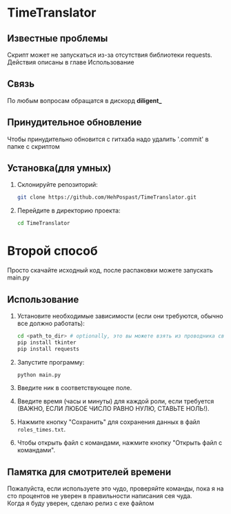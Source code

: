 # TimeTranslator

## Известные проблемы
Скрипт может не запускаться из-за отсутствия библиотеки requests. Действия описаны в главе Использование

## Связь
По любым вопросам обращатся в дискорд **diligent_**

## Принудительное обновление
Чтобы принудительно обновится с гитхаба надо удалить '.commit' в папке с скриптом

## Установка(для умных)

1. Склонируйте репозиторий:
    ```sh
    git clone https://github.com/HehPospast/TimeTranslator.git
    ```
2. Перейдите в директорию проекта:
    ```sh
    cd TimeTranslator
    ```

# Второй способ
Просто скачайте исходный код, после распаковки можете запускать main.py

## Использование

1. Установите необходимые зависимости (если они требуются, обычно все должно работать):
    ```sh
    cd <path_to_dir> # optionally, это вы можете взять из проводника сверху :)
    pip install tkinter
    pip install requests
    ```

2. Запустите программу:
    ```sh
    python main.py
    ```

3. Введите ник в соответствующее поле.

4. Введите время (часы и минуты) для каждой роли, если требуется (ВАЖНО, ЕСЛИ ЛЮБОЕ ЧИСЛО РАВНО НУЛЮ, СТАВЬТЕ НОЛЬ!).

5. Нажмите кнопку "Сохранить" для сохранения данных в файл `roles_times.txt`.

6. Чтобы открыть файл с командами, нажмите кнопку "Открыть файл с командами".

## Памятка для смотрителей времени
Пожалуйста, если используете это чудо, проверяйте команды, пока я на сто процентов не уверен в правильности написания сея чуда.  
Когда я буду уверен, сделаю релиз c exe файлом
